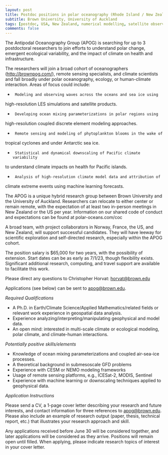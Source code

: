 ```yaml
---
layout: post
title: Postdoc positions in polar oceanography (Rhode Island / New Zealand)
subtitle: Brown University, University of Auckland
tags: [postdoc, USA, New Zealand, numerical modelling, satellite observations, Southern Ocean]
comments: false
---
```

The Antipodal Oceanography Group (APOG) is searching for up to 3 postdoctoral
researchers to join efforts to understand polar change, emergent ecological
variability, and the impact of climate on health and infrastructure.


The researchers will join a broad cohort of oceanographers
(http://brownpog.com/), remote sensing specialists, and climate
scientists and fall broadly under polar oceanography, ecology, or human-climate
interaction. Areas of focus could include:

-      Modeling and observing waves across the oceans and sea ice using
high-resolution LES simulations and satellite products.


-      Developing ocean mixing parameterizations in polar regions using
high-resolution coupled discrete element modeling approaches.



-      Remote sensing and modeling of phytoplankton blooms in the wake of
tropical cyclones and under Antarctic sea ice.



-      Statistical and dynamical downscaling of Pacific climate variability
to understand climate impacts on health for Pacific islands.


-      Analysis of high-resolution climate model data and attribution of
climate extreme events using machine learning forecasts.



The APOG is a unique hybrid research group between Brown University and the
University of Auckland. Researchers can relocate to either center or remain
remote, with the expectation of at least two in-person meetings in New
Zealand or the US per year. Information on our shared code of conduct and
expectations can be found at polar-oceans.com/coc

A broad team, with project collaborators in Norway, France, the US, and New
Zealand, will support successful candidates. They will have leeway for
scientific exploration and self-directed research, especially within the
APOG cohort.

The position salary is $65,000 for two years, with the possibility of
extension. Start dates can be as early as 7/1/23, though flexibility
exists. Significant additional research, computing, and travel support are
available to facilitate this work.

Please direct any questions to Christopher Horvat: horvat@brown.edu

Applications (see below) can be sent to apog@brown.edu.

*Required Qualifications*

   - A Ph.D. in Earth/Climate Science/Applied Mathematics/related fields or
   relevant work experience in geospatial data analysis.
   - Experience analyzing/interpreting/manipulating geophysical and model
   data.
   - An open mind: interested in multi-scale climate or ecological
   modeling, polar climate, and climate-human interactions.

*Potentially positive skills/elements*

   - Knowledge of ocean mixing parameterizations and coupled air-sea-ice
   processes.
   - A theoretical background in submesoscale GFD problems
   - Experience with CESM or NEMO modeling frameworks
   - Usage of remote sensing platforms, e.g., ICESat-2, MODIS, Sentinel
   - Experience with machine learning or downscaling techniques applied to
   geophysical data.

*Application Instructions*

Please send a CV, a 1-page cover letter describing your research and future
interests, and contact information for three references to apog@brown.edu.
Please also include an example of research output (paper, thesis, technical
report, etc.) that illustrates your research approach and skill.

Any applications received before June 30 will be considered together, and
later applications will be considered as they arrive. Positions will remain
open until filled. When applying, please indicate research topics of
interest in your cover letter.
